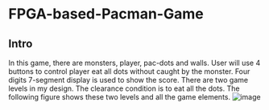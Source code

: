 # FPGA-based-Pacman-Game

## Intro
In this game, there are monsters, player, pac-dots and walls. User will use 4 buttons to control player eat all dots without caught by the monster. Four digits 7-segment display is used to show the score. There are two game levels in my design. The clearance condition is to eat all the dots. The following figure shows these two levels and all the game elements.
![image](https://user-images.githubusercontent.com/117359375/235606943-8c69d6b3-c5e6-4f47-afb3-cfaa1b1513b1.png)
